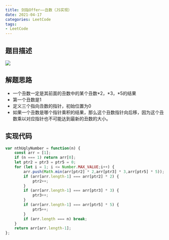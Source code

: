 ```yaml
---
title: 剑指Offer——丑数（JS实现）
date: 2021-04-17
categories: LeetCode
tags: 
- LeetCode
---
```

## 题目描述
![](https://img-blog.csdnimg.cn/img_convert/f8674d5e6aef8545f243de2003b59b1e.png)

## 解题思路
* 一个丑数一定是其前面的丑数中的某个丑数*2，*3，*5的结果
* 第一个丑数是1
* 定义三个指向丑数的指针，初始位置为0
* 如果一个丑数是哪个指针乘积的结果，那么这个丑数指针向后移，因为这个丑数乘以对应指针也不可能达到最新的丑数的大小。

## 实现代码
```js
var nthUglyNumber = function(n) {
    const arr = [1];
    if (n === 1) return arr[0];
    let ptr2 = ptr3 = ptr5 = 0;
    for (let i = 1; i <= Number.MAX_VALUE;i++) {
        arr.push(Math.min(arr[ptr2] * 2,arr[ptr3] * 3,arr[ptr5] * 5));
        if (arr[arr.length-1] === arr[ptr2] * 2) {
            ptr2++;
        }
        if (arr[arr.length-1] === arr[ptr3] * 3) {
            ptr3++;
        }
        if (arr[arr.length-1] === arr[ptr5] * 5) {
            ptr5++;
        }
        if (arr.length === n) break;
    }
    return arr[arr.length-1];
};
```